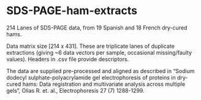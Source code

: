 # SDS-PAGE-ham-extracts
214 Lanes of SDS-PAGE data, from 19 Spanish and 18 French dry-cured hams.

Data matrix size [214 x 431]. These are triplicate lanes of duplicate extractions (giving ~6 data vectors per sample, occasional missing/faulty values). Headers in .csv file provide descriptors.

The data are supplied pre-processed and aligned as described in “Sodium dodecyl sulphate-polyacrylamide gel electrophoresis of proteins in dry-cured hams: Data registration and multivariate analysis across multiple gels”, Olias R. et. al., Electrophoresis 27 (7) 1288-1299.
